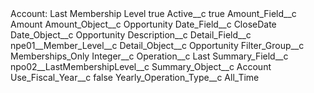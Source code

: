 <?xml version="1.0" encoding="UTF-8"?>
<CustomMetadata xmlns="http://soap.sforce.com/2006/04/metadata" xmlns:xsi="http://www.w3.org/2001/XMLSchema-instance" xmlns:xsd="http://www.w3.org/2001/XMLSchema">
    <label>Account: Last Membership Level</label>
    <protected>true</protected>
    <values>
        <field>Active__c</field>
        <value xsi:type="xsd:boolean">true</value>
    </values>
    <values>
        <field>Amount_Field__c</field>
        <value xsi:type="xsd:string">Amount</value>
    </values>
    <values>
        <field>Amount_Object__c</field>
        <value xsi:type="xsd:string">Opportunity</value>
    </values>
    <values>
        <field>Date_Field__c</field>
        <value xsi:type="xsd:string">CloseDate</value>
    </values>
    <values>
        <field>Date_Object__c</field>
        <value xsi:type="xsd:string">Opportunity</value>
    </values>
    <values>
        <field>Description__c</field>
        <value xsi:nil="true"/>
    </values>
    <values>
        <field>Detail_Field__c</field>
        <value xsi:type="xsd:string">npe01__Member_Level__c</value>
    </values>
    <values>
        <field>Detail_Object__c</field>
        <value xsi:type="xsd:string">Opportunity</value>
    </values>
    <values>
        <field>Filter_Group__c</field>
        <value xsi:type="xsd:string">Memberships_Only</value>
    </values>
    <values>
        <field>Integer__c</field>
        <value xsi:nil="true"/>
    </values>
    <values>
        <field>Operation__c</field>
        <value xsi:type="xsd:string">Last</value>
    </values>
    <values>
        <field>Summary_Field__c</field>
        <value xsi:type="xsd:string">npo02__LastMembershipLevel__c</value>
    </values>
    <values>
        <field>Summary_Object__c</field>
        <value xsi:type="xsd:string">Account</value>
    </values>
    <values>
        <field>Use_Fiscal_Year__c</field>
        <value xsi:type="xsd:boolean">false</value>
    </values>
    <values>
        <field>Yearly_Operation_Type__c</field>
        <value xsi:type="xsd:string">All_Time</value>
    </values>
</CustomMetadata>
